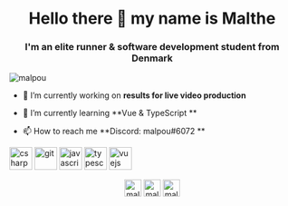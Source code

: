 <h1 align="center">Hello there 👋 my name is Malthe</h1>
<h3 align="center">I'm an elite runner & software development student from Denmark</h3>

<p align="left"> <img src="https://komarev.com/ghpvc/?username=malpou" alt="malpou" /> </p>

- 🔭 I’m currently working on **results for live video production**

- 🌱 I’m currently learning **Vue & TypeScript **

- 📫 How to reach me **Discord: malpou#6072 **

<p align="left"><img src="https://devicons.github.io/devicon/devicon.git/icons/csharp/csharp-original.svg" alt="csharp" width="40" height="40"/> <img src="https://www.vectorlogo.zone/logos/git-scm/git-scm-icon.svg" alt="git" width="40" height="40"/> <img src="https://devicons.github.io/devicon/devicon.git/icons/javascript/javascript-original.svg" alt="javascript" width="40" height="40"/> <img src="https://devicons.github.io/devicon/devicon.git/icons/typescript/typescript-original.svg" alt="typescript" width="40" height="40"/> <img src="https://devicons.github.io/devicon/devicon.git/icons/vuejs/vuejs-original-wordmark.svg" alt="vuejs" width="40" height="40"/></p><p align="center">
<a href="https://linkedin.com/in/malthepoulsen" target="blank"><img align="center" src="https://cdn.jsdelivr.net/npm/simple-icons@3.0.1/icons/linkedin.svg" alt="malthepoulsen" height="30" width="30" /></a>
<a href="https://instagram.com/malpou" target="blank"><img align="center" src="https://cdn.jsdelivr.net/npm/simple-icons@3.0.1/icons/instagram.svg" alt="malpou" height="30" width="30" /></a>
<a href="https://www.youtube.com/c/malthepoulsen" target="blank"><img align="center" src="https://cdn.jsdelivr.net/npm/simple-icons@3.0.1/icons/youtube.svg" alt="malthepoulsen" height="30" width="30" /></a>
</p>
